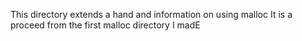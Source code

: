 This directory extends a hand and information on using malloc
It is a proceed from the first malloc directory I madE
